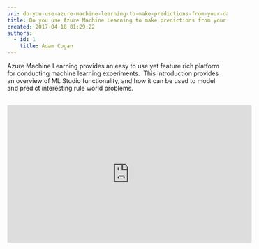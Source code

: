 ```yaml
---
uri: do-you-use-azure-machine-learning-to-make-predictions-from-your-data
title: Do you use Azure Machine Learning to make predictions from your data?
created: 2017-04-18 01:29:22
authors:
  - id: 1
    title: Adam Cogan
---
```





<span class='intro'> Azure Machine Learning provides an easy to use yet feature rich platform for conducting machine learning experiments. &#160;This introduction provides an overview of ML Studio functionality, and how it can be used to model and predict interesting rule world problems.​<br><br> </span>

<iframe width="560" height="315" src="https&#58;//www.youtube.com/embed/sUN5eIfbVM0?start=4120" frameborder="0"></iframe>​<br>


